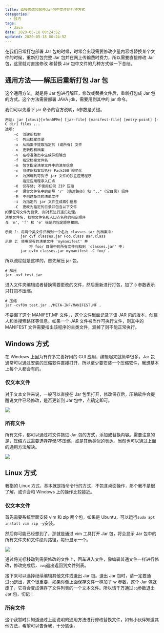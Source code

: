 ```yaml
---
title: 直接修改和替换Jar包中文件的几种方式
categories:
  - 技巧
tags:
  - Java
date: 2020-05-18 00:24:52
updated: 2020-05-18 00:24:52
---
```


在我们日常打包部署 Jar 包的时候，时常会出现需要修改少量内容或替换某个文件的时候，重新打包完整 Jar 包并在网上传输费时费力，所以需要直接修改 Jar 包，这里就对直接修改 和替换 Jar 包中文件的几种方式做一下总结。

<!--more-->

## 通用方法——解压后重新打包 Jar 包

这个通用方法，就是将 Jar 包进行解压，修改或替换文件后，重新打包成 Jar 包的方式。这个方法需要部署 JAVA jdk，需要用到其中的 jar 命令。

我们可以先看下 jar 命令的官方说明，`0`参数是关键。

```
用法: jar {ctxui}[vfmn0PMe] [jar-file] [manifest-file] [entry-point] [-C dir] files ...
选项:
    -c  创建新档案
    -t  列出档案目录
    -x  从档案中提取指定的 (或所有) 文件
    -u  更新现有档案
    -v  在标准输出中生成详细输出
    -f  指定档案文件名
    -m  包含指定清单文件中的清单信息
    -n  创建新档案后执行 Pack200 规范化
    -e  为捆绑到可执行 jar 文件的独立应用程序
        指定应用程序入口点
    -0  仅存储; 不使用任何 ZIP 压缩
    -P  保留文件名中的前导 '/' (绝对路径) 和 ".." (父目录) 组件
    -M  不创建条目的清单文件
    -i  为指定的 jar 文件生成索引信息
    -C  更改为指定的目录并包含以下文件
如果任何文件为目录, 则对其进行递归处理。
清单文件名, 档案文件名和入口点名称的指定顺序
与 'm', 'f' 和 'e' 标记的指定顺序相同。

示例 1: 将两个类文件归档到一个名为 classes.jar 的档案中:
       jar cvf classes.jar Foo.class Bar.class
示例 2: 使用现有的清单文件 'mymanifest' 并
           将 foo/ 目录中的所有文件归档到 'classes.jar' 中:
       jar cvfm classes.jar mymanifest -C foo/ .
```

所以流程就是这样的，首先解压 jar 包。

```
# 解压
jar -xvf test.jar
```

进入文件夹编辑或者替换需要更改的文件，然后重新进行打包，加了 `0` 参数表示只打包不压缩。

```
# 压缩
jar -cvf0m test.jar ./META-INF/MANIFEST.MF .
```

不要漏了这个 MANIFET.MF 文件，，这个文件里面记录了该 JAR 包的版本、创建人和类搜索路径等信息。如果一个 JAR 文件被当作可执行文件，则其中的 MANIFEST 文件需要指出该程序的主类文件，漏掉了则不能正常执行。

## Windows 方式

在 Windows 上因为有许多完善好用的 GUI 应用，编辑起来就简单很多。Jar 包通常可以通过安装的压缩软件直接打开，所以至少要安装一个压缩软件，我想基本上每个人都会有的。

### 仅文本文件

对于文本文件来说，一般可以直接在 Jar 包里打开，修改保存后，压缩软件会提醒说文件已经修改，是否更新到 Jar 包中，点确定即可。

![](https://img.iszy.xyz/20200517234204.png)

### 所有文件

所有文件，都可以通过将文件拖进 Jar 包的方式，添加或替换内容。需要注意的是，压缩方式需要选择存储/不压缩，或是其他类似的表达。当然也可以通过上面的通用方法解决。

![](https://img.iszy.xyz/20200517234555.png)

## Linux 方式

我指的 Linux 方式，基本就是指命令行的方式，不包含桌面操作，那个我不是很了解，或许会和 Windows 上的操作比较接近。

### 仅文本文件

首先需要系统里面安装 vim 和 zip 两个包，如果是 Ubuntu，可以运行`sudo apt install vim zip -y`安装。

然后你可能已经想到了，那就是通过 vim 工具打开 Jar 包，将会显示 Jar 包中的所有文件夹和文件绝对路径，每行显示一个。

![](https://img.iszy.xyz/20200518084041.png)

通过将光标移动到需要修改的文件上，回车进入文件，像编辑普通文件一样进行修改，修改完成后，`:wq`退出返回到文件列表。

接下来可以选择继续编辑其他文件或退出 Jar 包。退出 Jar 包时，请一定要通过`:q`退出，这个很重要，如果你像上面保存文件一样加了 w 参数，这个 Jar 包就废了，它将会变成保存了文件列表的一个文本文件。所以请千万通过`:q`参数退出 Jar 包，切记！

### 所有文件

这个我暂时只知道通过上面说明的通用方法进行修改替换文件，如有小伙伴知道其他方法，希望可以告诉我，十分感谢。
